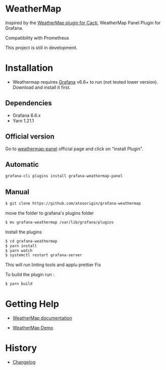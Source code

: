 # WeatherMap

Inspired by the [WeatherMap plugin for Cacti](https://www.network-weathermap.com/), WeatherMap Panel Plugin for Grafana.

Compatibility with  Prometheus

This project is still in development.

# Installation

* Weathermap requires [Grafana](https://www.grafana.com/) v6.6+ to run (not tested lower version). Download and install it first.

## Dependencies

- Grafana 6.6.x
- Yarn 1.21.1


## Official version

Go to [weathermap-panel](https://grafana.com/plugins/grafana-weathermap-panel) official page and click on "install Plugin".


## Automatic

```sh
grafana-cli plugins install grafana-weathermap-panel
```

## Manual

```sh
$ git clone https://github.com/atosorigin/grafana-weathermap
```

move the folder to grafana's plugins folder

```sh
$ mv grafana-weathermap /var/lib/grafana/plugins
```

Install the plugins

```sh
$ cd grafana-weathermap
$ yarn install
$ yarn watch
$ systemctl restart grafana-server
```

This will run linting tools and applu prettier Fix

To build the plugin run :

```sh
$ yarn build
```



# Getting Help

* [WeatherMap documentation](https://github.com/atosorigin/grafana-weathermap/tree/master/docs)

* [WeatherMap Demo](https://github.com/atosorigin/grafana-weathermap-panel/tree/master/demo)


# History

* [Changelog](https://github.com/atosorigin/grafana-weathermap/blob/master/CHANGELOG.md)

